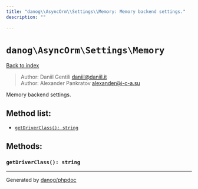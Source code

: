 ```yaml
---
title: "danog\\AsyncOrm\\Settings\\Memory: Memory backend settings."
description: ""

---
```

# `danog\AsyncOrm\Settings\Memory`
[Back to index](../../../index.md)

> Author: Daniil Gentili <daniil@daniil.it>  
> Author: Alexander Pankratov <alexander@i-c-a.su>  
  

Memory backend settings.  




## Method list:
* [`getDriverClass(): string`](#getdriverclass-string)

## Methods:
### `getDriverClass(): string`





---
Generated by [danog/phpdoc](https://phpdoc.daniil.it)
